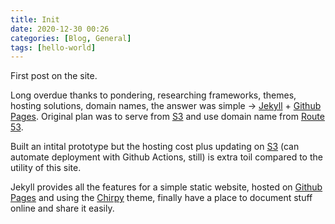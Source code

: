 ```yaml
---
title: Init
date: 2020-12-30 00:26
categories: [Blog, General]
tags: [hello-world]
---
```


First post on the site. 

Long overdue thanks to pondering, researching frameworks, themes, hosting solutions, domain names, the answer was simple -> [Jekyll](https://jekyllrb.com/) + [Github Pages](https://pages.github.com/). Original plan was to serve from [S3](https://aws.amazon.com/s3/) and use domain name from [Route 53](https://aws.amazon.com/route53/). 

Built an intital prototype but the hosting cost plus updating on [S3](https://aws.amazon.com/s3/) (can automate deployment with Github Actions, still) is extra toil compared to the utility of this site.  

Jekyll provides all the features for a simple static website, hosted on [Github Pages](https://pages.github.com/) and using the [Chirpy](https://github.com/cotes2020/jekyll-theme-chirpy) theme, finally have a place to document stuff online and share it easily.
